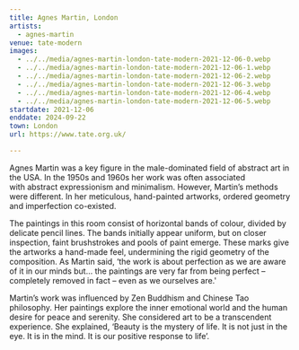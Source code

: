 ```yaml
---
title: Agnes Martin, London
artists:
  - agnes-martin
venue: tate-modern
images:
  - ../../media/agnes-martin-london-tate-modern-2021-12-06-0.webp
  - ../../media/agnes-martin-london-tate-modern-2021-12-06-1.webp
  - ../../media/agnes-martin-london-tate-modern-2021-12-06-2.webp
  - ../../media/agnes-martin-london-tate-modern-2021-12-06-3.webp
  - ../../media/agnes-martin-london-tate-modern-2021-12-06-4.webp
  - ../../media/agnes-martin-london-tate-modern-2021-12-06-5.webp
startdate: 2021-12-06
enddate: 2024-09-22
town: London
url: https://www.tate.org.uk/

---
```


Agnes Martin was a key figure in the male-dominated field of abstract art in the USA. In the 1950s and 1960s her work was often associated with abstract expressionism and minimalism. However, Martin’s methods were different. In her meticulous, hand-painted artworks, ordered geometry and imperfection co-existed.

The paintings in this room consist of horizontal bands of colour, divided by delicate pencil lines. The bands initially appear uniform, but on closer inspection, faint brushstrokes and pools of paint emerge. These marks give the artworks a hand-made feel, undermining the rigid geometry of the composition. As Martin said, ‘the work is about perfection as we are aware of it in our minds but... the paintings are very far from being perfect – completely removed in fact – even as we ourselves are.'

Martin’s work was influenced by Zen Buddhism and Chinese Tao philosophy. Her paintings explore the inner emotional world and the human desire for peace and serenity. She considered art to be a transcendent experience. She explained, ‘Beauty is the mystery of life. It is not just in the eye. It is in the mind. It is our positive response to life’.
